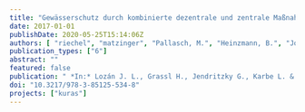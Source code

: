 ```yaml
---
title: "Gewässerschutz durch kombinierte dezentrale und zentrale Maßnahmen der Regenwasserbewirtschaftung - Modellstudie am Beispiel Berlins"
date: 2017-01-01
publishDate: 2020-05-25T15:14:06Z
authors: [ "riechel", "matzinger", "Pallasch, M.", "Heinzmann, B.", "Joswig, K.", "rouault" ]
publication_types: ["6"]
abstract: ""
featured: false
publication: " *In:* Lozán J. L., Grassl H., Jendritzky G., Karbe L. & Reise K. [eds.], Aqua Urbanica 2017. TU Graz. Graz, Austria [10.3217/978-3-85125-534-8](https://doi.org/10.3217/978-3-85125-534-8)"
doi: "10.3217/978-3-85125-534-8"
projects: ["kuras"]
---
```


